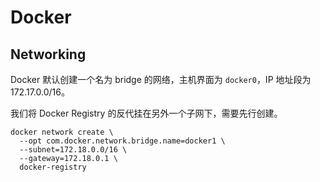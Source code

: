 # Docker

## Networking

Docker 默认创建一个名为 bridge 的网络，主机界面为 `docker0`，IP 地址段为 172.17.0.0/16。

我们将 Docker Registry 的反代挂在另外一个子网下，需要先行创建。

```shell
docker network create \
  --opt com.docker.network.bridge.name=docker1 \
  --subnet=172.18.0.0/16 \
  --gateway=172.18.0.1 \
  docker-registry
```
